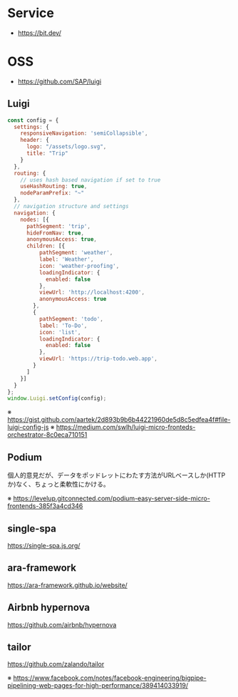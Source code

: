 # Service

* https://bit.dev/

# OSS

* https://github.com/SAP/luigi

## Luigi
```javascript
const config = {
  settings: {
    responsiveNavigation: 'semiCollapsible',
    header: {
      logo: "/assets/logo.svg",
      title: "Trip"
    }
  },
  routing: {
    // uses hash based navigation if set to true
    useHashRouting: true,
    nodeParamPrefix: "~"
  },
  // navigation structure and settings
  navigation: {
    nodes: [{
      pathSegment: 'trip',
      hideFromNav: true,
      anonymousAccess: true,
      children: [{
          pathSegment: 'weather',
          label: 'Weather',
          icon: 'weather-proofing',
          loadingIndicator: {
            enabled: false
          },
          viewUrl: 'http://localhost:4200',
          anonymousAccess: true
        },
        {
          pathSegment: 'todo',
          label: 'To-Do',
          icon: 'list',
          loadingIndicator: {
            enabled: false
          },
          viewUrl: 'https://trip-todo.web.app',
        }
      ]
    }]
  }
};
window.Luigi.setConfig(config);
```

※ https://gist.github.com/aartek/2d893b9b6b44221960de5d8c5edfea4f#file-luigi-config-js
※ https://medium.com/swlh/luigi-micro-fronteds-orchestrator-8c0eca710151

## Podium

個人的意見だが、データをポッドレットにわたす方法がURLベースしか(HTTPか)なく、ちょっと柔軟性にかける。

※ https://levelup.gitconnected.com/podium-easy-server-side-micro-frontends-385f3a4cd346

## single-spa

https://single-spa.js.org/

## ara-framework

https://ara-framework.github.io/website/

## Airbnb hypernova

https://github.com/airbnb/hypernova

## tailor

https://github.com/zalando/tailor

※ https://www.facebook.com/notes/facebook-engineering/bigpipe-pipelining-web-pages-for-high-performance/389414033919/
